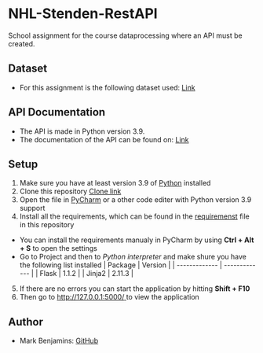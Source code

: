  # NHL-Stenden-RestAPI
School assignment for the course dataprocessing where an API must be created.


## Dataset 
- For this assignment is the following dataset used: [Link](https://relational.fit.cvut.cz/dataset/SalesDB)


## API Documentation
- The API is made in Python version 3.9.
- The documentation of the API can be found on: [Link](https://documenter.getpostman.com/view/15172879/TzCLA9Fm)


## Setup
1. Make sure you have at least version 3.9 of [Python](https://www.python.org/downloads/) installed
2. Clone this repository [Clone link](https://github.com/MarkBenjamins/NHL-Stenden-RestAPI.git)
3. Open the file in [PyCharm](https://www.jetbrains.com/pycharm/download/#section=windows) or a other code editer with Python version 3.9 support
4. Install all the requirements, which can be found in the [requiremenst](https://github.com/MarkBenjamins/NHL-Stenden-RestAPI/blob/main/requirements) file in this repository
- You can install the requirements manualy in PyCharm by using **Ctrl + Alt + S** to open the settings
- Go to Project and then to *Python interpreter* and make shure you have the following list installed
|  Package  | Version |
| ------------- | ------------- |
| Flask  | 1.1.2  |
| Jinja2  | 2.11.3  |
5. If there are no errors you can start the application by hitting **Shift + F10**
6. Then go to [http://127.0.0.1:5000/ ](http://127.0.0.1:5000/) to view the application

## Author
- Mark Benjamins: [GitHub](https://github.com/MarkBenjamins/NHL-Stenden-RestAPI)
